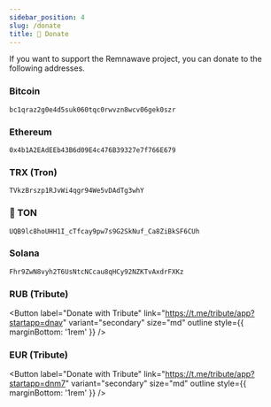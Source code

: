 ```yaml
---
sidebar_position: 4
slug: /donate
title: 💎 Donate
---
```


If you want to support the Remnawave project, you can donate to the following addresses.

### Bitcoin

```
bc1qraz2g0e4d5suk060tqc0rwvzn8wcv06gek0szr
```

### Ethereum

```
0x4b1A2EAdEEb43B6d09E4c476B39327e7f766E679
```

### TRX (Tron)

```
TVkzBrszp1RJvWi4qgr94We5vDAdTg3whY
```

### 💎 TON

```
UQB9lc8hoUHH1I_cTfcay9pw7s9G2SkNuf_Ca8ZiBkSF6CUh
```

### Solana

```
Fhr9ZwN8vyh2T6UsNtcNCcau8qHCy92NZKTvAxdrFXKz
```

### RUB (Tribute)

<Button label="Donate with Tribute" link="https://t.me/tribute/app?startapp=dnav" variant="secondary" size="md" outline style={{ marginBottom: '1rem' }} />

### EUR (Tribute)

<Button label="Donate with Tribute" link="https://t.me/tribute/app?startapp=dnm7" variant="secondary" size="md" outline style={{ marginBottom: '1rem' }} />
